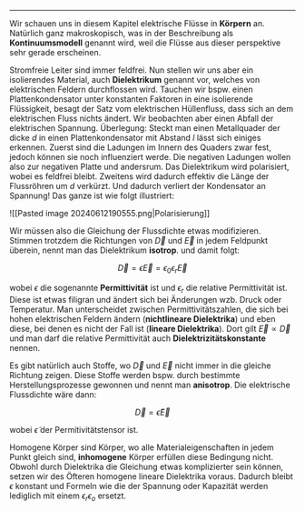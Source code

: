 ***

Wir schauen uns in diesem Kapitel elektrische Flüsse in **Körpern** an. Natürlich ganz makroskopisch, was in der Beschreibung als **Kontinuumsmodell** genannt wird, weil die Flüsse aus dieser perspektive sehr gerade erscheinen.

Stromfreie Leiter sind immer feldfrei. Nun stellen wir uns aber ein isolierendes Material, auch **Dielektrikum** genannt vor, welches von elektrischen Feldern durchflossen wird. Tauchen wir bspw. einen Plattenkondensator unter konstanten Faktoren in eine isolierende Flüssigkeit, besagt der Satz vom elektrischen Hüllenfluss, dass sich an dem elektrischen Fluss nichts ändert. Wir beobachten aber einen Abfall der elektrischen Spannung.
Überlegung: Steckt man einen Metallquader der dicke $d$ in einen Plattenkondensator mit Abstand $l$ lässt sich einiges erkennen. Zuerst sind die Ladungen im Innern des Quaders zwar fest, jedoch können sie noch influenziert werde. Die negativen Ladungen wollen also zur negativen Platte und andersrum. Das Dielektrikum wird polarisiert, wobei es feldfrei bleibt. Zweitens wird dadurch effektiv die Länge der Flussröhren um $d$ verkürzt. Und dadurch verliert der Kondensator an Spannung! Das ganze ist wie folgt illustriert:


![[Pasted image 20240612190555.png|Polarisierung]]

Wir müssen also die Gleichung der Flussdichte etwas modifizieren. Stimmen trotzdem die Richtungen von $\vec{D}$ und $\vec{E}$ in jedem Feldpunkt überein, nennt man das Dielektrikum **isotrop**. und damit folgt:

$$
\vec{D}=\epsilon \vec{E}=\epsilon_{0} \epsilon_{r} \vec{E}
$$
 
 wobei $\epsilon$ die sogenannte **Permittivität** ist und $\epsilon_{r}$ die relative Permittivität ist. Diese ist etwas filigran und ändert sich bei Änderungen wzb. Druck oder Temperatur. Man unterscheidet zwischen Permittivitätszahlen, die sich bei hohen elektrischen Feldern ändern (**nichtlineare Dielektrika**) und eben diese, bei denen es nicht der Fall ist (**lineare Dielektrika**). Dort gilt $\vec{E} \propto \vec{D}$ und man darf die relative Permittivität auch **Dielektrizitätskonstante** nennen.

Es gibt natürlich auch Stoffe, wo $\vec{D}$ und $\vec{E}$ nicht immer in die gleiche Richtung zeigen. Diese Stoffe werden bspw. durch bestimmte Herstellungsprozesse gewonnen und nennt man **anisotrop**. Die elektrische Flussdichte wäre dann:

$$
\vec{D}=\tilde{\epsilon} \vec{E}
$$

wobei $\tilde{\epsilon}$ der Permitivitätstensor ist.

Homogene Körper sind Körper, wo alle Materialeigenschaften in jedem Punkt gleich sind, **inhomogene** Körper erfüllen diese Bedingung nicht.
Obwohl durch Dielektrika die Gleichung etwas komplizierter sein können, setzen wir des Öfteren homogene lineare Dielektrika voraus. Dadurch bleibt $\epsilon$ konstant und Formeln wie die der Spannung oder Kapazität werden lediglich mit einem $\epsilon_{r} \epsilon_{o}$ ersetzt.
